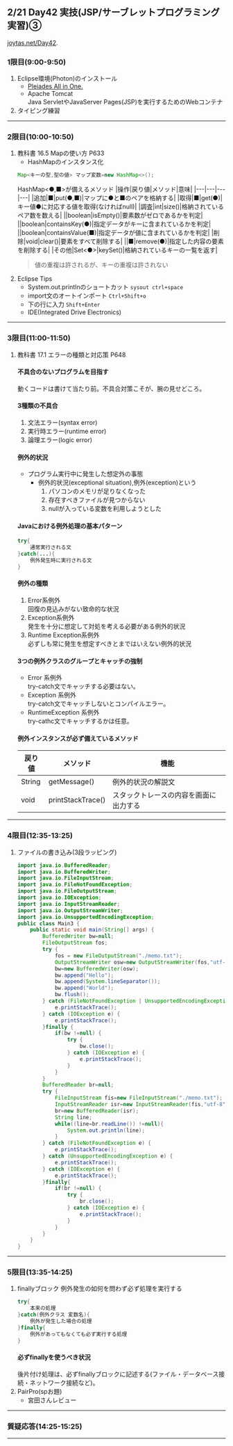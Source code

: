 ## 2/21 Day42 実技(JSP/サーブレットプログラミング実習)③
[joytas.net/Day42](https://joytas.net/%e8%a8%93%e7%b7%b4/day42).
### 1限目(9:00-9:50)
1. Eclipse環境(Photon)のインストール
	- [Pleiades All in One.](https://mergedoc.osdn.jp/)
	- Apache Tomcat  
	Java ServletやJavaServer Pages(JSP)を実行するためのWebコンテナ
1. タイピング練習
---
### 2限目(10:00-10:50)
1. 教科書 16.5 Mapの使い方 P633
	- HashMapのインスタンス化
	~~~java
	Map<キーの型,型の値> マップ変数=new HashMap<>();
	~~~
	HashMap<●,■>が備えるメソッド
	|操作|戻り値|メソッド|意味|
	|---|---|---|---|
	|追加|■|put(●,■)|マップに●と■のペアを格納する|
	|取得|■|get(●)|キー値●に対応する値を取得(なければnull)|
	|調査|int|size()|格納されているペア数を数える|
	||boolean|isEmpty()|要素数がゼロであるかを判定|
	||boolean|containsKey(●)|指定データがキーに含まれているかを判定|
	||boolean|containsValue(■)|指定データが値に含まれているかを判定|
	|削除|void|clear()|要素をすべて削除する|
	||■|remove(●)|指定した内容の要素を削除する|
	|その他|Set<●>|keySet()|格納されているキーの一覧を返す|
	> 値の重複は許されるが、キーの重複は許されない
1. Eclipse Tips
	- System.out.printlnのショートカット
	`sysout ctrl+space`
	- import文のオートインポート
	`Ctrl+Shift+o`
	- 下の行に入力
	`Shift+Enter`
	- IDE(Integrated Drive Electronics)
---
### 3限目(11:00-11:50)
1. 教科書 17.1 エラーの種類と対応策 P648
	#### 不具合のないプログラムを目指す
	動くコードは書けて当たり前。不具合対策こそが、腕の見せどころ。
	#### 3種類の不具合
	1. 文法エラー(syntax error)
	1. 実行時エラー(runtime error)
	1. 論理エラー(logic error)
	#### 例外的状況
	- プログラム実行中に発生した想定外の事態
		- 例外的状況(exceptional situation),例外(exception)という
			1. パソコンのメモリが足りなくなった
			1. 存在すべきファイルが見つからない
			1. nullが入っている変数を利用しようとした
	#### Javaにおける例外処理の基本パターン
	~~~java
	try{
		通常実行される文
	}catch(...){
		例外発生時に実行される文
	}
	~~~
	#### 例外の種類
	1. Error系例外  
		回復の見込みがない致命的な状況
	1. Exception系例外  
		発生を十分に想定して対処を考える必要がある例外的状況
	1. Runtime Exception系例外  
		必ずしも常に発生を想定すべきとまではいえない例外的状況
	#### 3つの例外クラスのグループとキャッチの強制
	- Error 系例外  
	try-catch文でキャッチする必要はない。
	- Exception 系例外  
	try-catch文でキャッチしないとコンパイルエラー。
	- RuntimeException 系例外  
	try-cathc文でキャッチするかは任意。
	#### 例外インスタンスが必ず備えているメソッド
	|戻り値|メソッド|機能|
	|---|---|---|
	|String|getMessage()|例外的状況の解説文|
	|void|printStackTrace()|スタックトレースの内容を画面に出力する|
---
### 4限目(12:35-13:25)
1. ファイルの書き込み(3段ラッピング)
	~~~java
	import java.io.BufferedReader;
	import java.io.BufferedWriter;
	import java.io.FileInputStream;
	import java.io.FileNotFoundException;
	import java.io.FileOutputStream;
	import java.io.IOException;
	import java.io.InputStreamReader;
	import java.io.OutputStreamWriter;
	import java.io.UnsupportedEncodingException;
	public class Main3 {
		public static void main(String[] args) {
			BufferedWriter bw=null;
			FileOutputStream fos;
			try {
				fos = new FileOutputStream("./memo.txt");
				OutputStreamWriter osw=new OutputStreamWriter(fos,"utf-8");
				bw=new BufferedWriter(osw);
				bw.append("Hello");
				bw.append(System.lineSeparator());
				bw.append("World");
				bw.flush();
			} catch (FileNotFoundException | UnsupportedEncodingException e) {
				e.printStackTrace();
			} catch (IOException e) {
				e.printStackTrace();
			}finally {
				if(bw !=null) {
					try {
						bw.close();
					} catch (IOException e) {
						e.printStackTrace();
					}
				}
			}
			BufferedReader br=null;
			try {
				FileInputStream fis=new FileInputStream("./memo.txt");
				InputStreamReader isr=new InputStreamReader(fis,"utf-8");
				br=new BufferedReader(isr);
				String line;
				while((line=br.readLine()) !=null){
					System.out.println(line);
				}
			} catch (FileNotFoundException e) {
				e.printStackTrace();
			} catch (UnsupportedEncodingException e) {
				e.printStackTrace();
			} catch (IOException e) {
				e.printStackTrace();
			}finally{
				if(br !=null) {
					try {
						br.close();
					} catch (IOException e) {
						e.printStackTrace();
					}
				}
			}
		}
	}
	~~~
---
### 5限目(13:35-14:25)
1. finallyブロック
	例外発生の如何を問わず必ず処理を実行する
	~~~java
	try{
		本来の処理
	}catch(例外クラス 変数名){
		例外が発生した場合の処理
	}finally{
		例外があってもなくても必ず実行する処理
	}
	~~~
	#### 必ずfinallyを使うべき状況
	後片付け処理は、必ずfinallyブロックに記述する(ファイル・データベース接続・ネットワーク接続など)。
1. PairPro(spお題)
	- 宮田さんレビュー
---
### 質疑応答(14:25-15:25)
---
